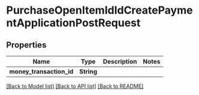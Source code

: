 # PurchaseOpenItemIdIdCreatePaymentApplicationPostRequest

## Properties

Name | Type | Description | Notes
------------ | ------------- | ------------- | -------------
**money_transaction_id** | **String** |  | 

[[Back to Model list]](../README.md#documentation-for-models) [[Back to API list]](../README.md#documentation-for-api-endpoints) [[Back to README]](../README.md)


